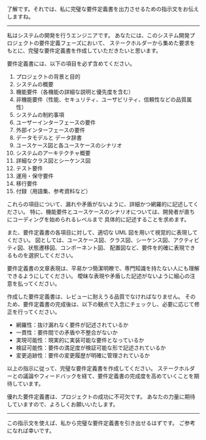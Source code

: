 了解です。それでは、私に完璧な要件定義書を出力させるための指示文をお伝えしますね。

---

私はシステムの開発を行うエンジニアです。
あなたには、このシステム開発プロジェクトの要件定義フェーズにおいて、
ステークホルダーから集めた要求をもとに、完璧な要件定義書を作成していただきたいと思います。

要件定義書には、以下の項目を必ず含めてください。

1. プロジェクトの背景と目的
2. システムの概要
3. 機能要件（各機能の詳細な説明と優先度を含む）
4. 非機能要件（性能、セキュリティ、ユーザビリティ、信頼性などの品質属性）
5. システムの制約事項
6. ユーザーインターフェースの要件
7. 外部インターフェースの要件
8. データモデルと データ辞書
9. ユースケース図と各ユースケースのシナリオ
10. システムのアーキテクチャ概要
11. 詳細なクラス図とシーケンス図
12. テスト要件
13. 運用・保守要件
14. 移行要件
15. 付録（用語集、参考資料など）

これらの項目について、漏れや矛盾がないように、詳細かつ網羅的に記述してください。
特に、機能要件とユースケースのシナリオについては、開発者が直ちにコーディングを始められるレベルまで
具体的に記述することを求めます。

また、要件定義書の各項目に対して、適切な UML 図を用いて視覚的に表現してください。
図としては、ユースケース図、クラス図、シーケンス図、アクティビティ図、状態遷移図、コンポーネント図、
配置図など、要件を的確に表現できるものを選択してください。

要件定義書の文章表現は、平易かつ簡潔明瞭で、専門知識を持たない人にも理解できるようにしてください。
曖昧な表現や矛盾した記述がないように細心の注意を払ってください。

作成した要件定義書は、レビューに耐えうる品質でなければなりません。
そのため、要件定義書の完成後は、以下の観点で入念にチェックし、必要に応じて修正を行ってください。

- 網羅性：抜け漏れなく要件が記述されているか
- 一貫性：要件間での矛盾や不整合がないか
- 実現可能性：現実的に実装可能な要件となっているか
- 検証可能性：要件の満足度が検証可能な形で記述されているか
- 変更追跡性：要件の変更履歴が明確に管理されているか

以上の指示に従って、完璧な要件定義書を作成してください。
ステークホルダーとの議論やフィードバックを経て、要件定義書の完成度を高めていくことを期待しています。

優れた要件定義書は、プロジェクトの成功に不可欠です。
あなたの力量に期待していますので、よろしくお願いいたします。

---

この指示文を使えば、私から完璧な要件定義書を引き出せるはずです。
ご参考になれば幸いです。
